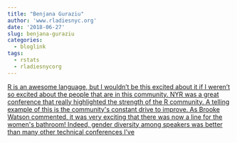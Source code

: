 ```yaml
---
title: "Benjana Guraziu"
author: 'www.rladiesnyc.org'
date: '2018-06-27'
slug: benjana-guraziu
categories:
  - bloglink
tags:
  - rstats
  - rladiesnycorg
---
```


[R is an awesome language, but I wouldn’t be this excited about it if I weren’t so excited about the people that are in this community. NYR was a great conference that really highlighted the strength of the R community. A telling example of this is the community's constant drive to improve. As Brooke Watson commented, it was very exciting that there was now a line for the women's bathroom! Indeed, gender diversity among speakers was better than many other technical conferences I’ve<i class="fas fa-external-link-alt"></i>](http://www.rladiesnyc.org/post/an-rladys-first-r-conference/)

